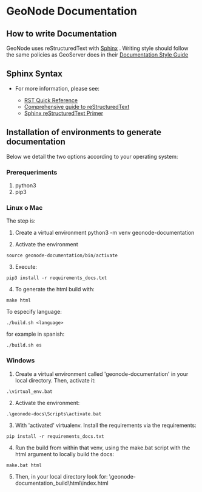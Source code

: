 # GeoNode Documentation

## How to write Documentation

GeoNode uses reStructuredText with [Sphinx](http://www.sphinx-doc.org) .
Writing style should follow the same policies as GeoServer does in their
[Documentation Style
Guide](http://docs.geoserver.org/latest/en/docguide/style.html)

## Sphinx Syntax

  - For more information, please see:
    
      - [RST Quick
        Reference](http://docutils.sourceforge.net/docs/user/rst/quickref.html#section-structure)
      - [Comprehensive guide to
        reStructuredText](http://docutils.sourceforge.net/docs/ref/rst/restructuredtext.html)
      - [Sphinx reStructuredText
        Primer](http://www.sphinx-doc.org/rest.html)


## Installation of environments to generate documentation

Below we detail the two options according to your operating system:

### Prerequeriments

1. python3 
2. pip3



### Linux o Mac

The step is: 

1. Create a virtual environment python3 -m venv geonode-documentation 

2. Activate the environment

```
source geonode-documentation/bin/activate
```

3. Execute: 

```
pip3 install -r requirements_docs.txt
```

4. To generate the html build with: 

```
make html
```

To especify language:

```
./build.sh <language> 
```

for example in spanish: 

```
./build.sh es
```



### Windows

1. Create a virtual environment called 'geonode-documentation' in your local directory. Then, activate it:
 
 ```
 .\virtual_env.bat
 ```   

2. Activate the environment:

```
.\geonode-docs\Scripts\activate.bat
```  

3. With 'activated' virtualenv. Install the requirements via the requirements: 

```
pip install -r requirements_docs.txt
```

4. Run the build from within that venv, using the make.bat script with the html argument to locally build the docs: 

```
make.bat html
```

5. Then, in your local directory look for: \geonode-documentation\_build\html\index.html 
